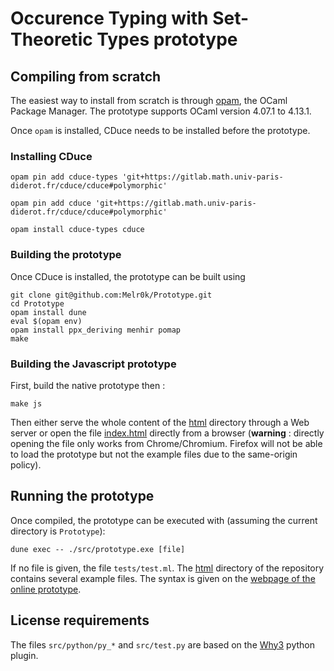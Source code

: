 # Occurence Typing with Set-Theoretic Types prototype

## Compiling from scratch

The easiest way to install from scratch is through
[opam](https://opam.ocaml.org/), the OCaml Package Manager.  The prototype
supports OCaml version 4.07.1 to 4.13.1.

Once `opam` is installed, CDuce needs to be installed before the prototype.

### Installing CDuce

```
opam pin add cduce-types 'git+https://gitlab.math.univ-paris-diderot.fr/cduce/cduce#polymorphic'

opam pin add cduce 'git+https://gitlab.math.univ-paris-diderot.fr/cduce/cduce#polymorphic'

opam install cduce-types cduce
```

### Building the prototype

Once CDuce is installed, the prototype can be built using

```
git clone git@github.com:Melr0k/Prototype.git
cd Prototype
opam install dune
eval $(opam env)
opam install ppx_deriving menhir pomap
make
```

### Building the Javascript prototype

First, build the native prototype then :

```
make js
```

Then either serve the whole content of the [html](html/) directory through a Web
server or open the file [index.html](index.html) directly from a browser
(**warning** : directly opening the file only works from
Chrome/Chromium. Firefox will not be able to load the prototype but not the
example files due to the same-origin policy).


## Running the prototype

Once compiled, the prototype can be executed with (assuming the current
directory is `Prototype`):

```
dune exec -- ./src/prototype.exe [file]
```

If no file is given, the file `tests/test.ml`. The [html](html/) directory of
the repository contains several example files. The syntax is given on the
[webpage of the online prototype](https://typecaseunion.github.io/).

## License requirements

The files `src/python/py_*` and `src/test.py` are based on the
[Why3](https://gitlab.inria.fr/why3/why3) python plugin.

